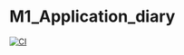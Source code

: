 # M1_Application_diary
[![CI](https://github.com/AmulojuNaveenKumar/M1_Application_Hospital_Management_System/actions/workflows/main.yml/badge.svg)](https://github.com/AmulojuNaveenKumar/M1_Application_Hospital_Management_System/actions/workflows/main.yml)
